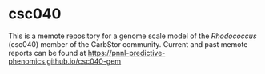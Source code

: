 # csc040

This is a memote repository for a genome scale model of the *Rhodococcus* (csc040) member of the CarbStor community.
Current and past memote reports can be found at https://pnnl-predictive-phenomics.github.io/csc040-gem

